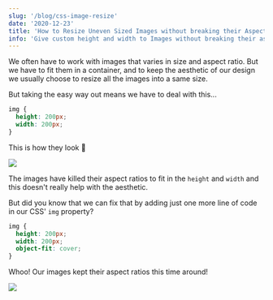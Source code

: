 ```yaml
---
slug: '/blog/css-image-resize'
date: '2020-12-23'
title: 'How to Resize Uneven Sized Images without breaking their Aspect Ratio'
info: 'Give custom height and width to Images without breaking their aspect ratio.'
---
```


We often have to work with images that varies in size and aspect ratio. But we have to fit them in a container, and to keep the aesthetic of our design we usually choose to resize all the images into a same size.

But taking the easy way out means we have to deal with this...

```css
img {
  height: 200px;
  width: 200px;
}
```

This is how they look 🥴

![](https://i.imgur.com/TZ5EhRi.png)

The images have killed their aspect ratios to fit in the `height` and `width` and this doesn't really help with the aesthetic.

But did you know that we can fix that by adding just one more line of code in our CSS' `img` property?

```css
img {
  height: 200px;
  width: 200px;
  object-fit: cover;
}
```

Whoo! Our images kept their aspect ratios this time around!

![](https://i.imgur.com/7IOFpTX.png)
